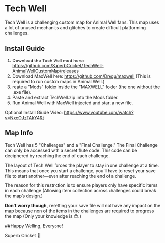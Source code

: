 # Tech Well

Tech Well is a challenging custom map for Animal Well fans. This map uses a lot of unused mechanics and glitches to create difficult platforming challenges.

## Install Guide

1. Download the Tech Well mod here: https://github.com/SuperbCricket/TechWell-AnimalWellCustomMap/releases
2. Download MaxWell here: https://github.com/Dregu/maxwell (This is required to run custom maps in Animal Well.)
3. reate a "Mods" folder inside the "MAXWELL" folder (the one without the .exe file).
4. Paste and extract TechWell.zip into the Mods folder.
5. Run Animal Well with MaxWell injected and start a new file.

Optional Install Giude Video: 
https://www.youtube.com/watch?v=NxcOJzTAkY4&t 

## Map Info

Tech Well has 5 "Challenges" and a "Final Challenge." The Final Challenge can only be accessed with a secret flute code. This code can be deciphered by reaching the end of each challenge.

The layout of Tech Well forces the player to stay in one challenge at a time. This means that once you start a challenge, you’ll have to reset your save file to start another—even after reaching the end of a challenge.

The reason for this restriction is to ensure players only have specific items in each challenge (Allowing item collection across challenges could break the map’s design.)

**Don't worry though,** 
resetting your save file will not have any impact on the map because non of the items in the challenges are required to progress the map (Only your knowledge is 😉.)

##Happy Welling, Everyone!

Superb Cricket 🦗
